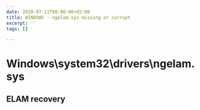 ```yaml
---
date: 2020-07-11T00:00:00+02:00
title: WINDOWS - ngelam.sys missing or currupt
excerpt: ''
tags: []

---
```

# Windows\\system32\drivers\\ngelam.sys

## ELAM recovery

